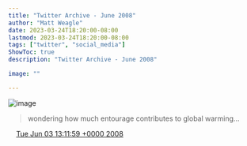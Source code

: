 ```yaml
---
title: "Twitter Archive - June 2008"
author: "Matt Weagle"
date: 2023-03-24T18:20:00-08:00
lastmod: 2023-03-24T18:20:00-08:00
tags: ["twitter", "social_media"]
ShowToc: true
description: "Twitter Archive - June 2008"

image: ""

---
```

![image](/sadtwitterbird3.jpg)

> wondering how much entourage contributes to global warming\.\.\.

<img src="./media/tweet.ico" width="12" /> [Tue Jun 03 13:11:59 +0000 2008](https://twitter.com/mweagle/status/825963059)